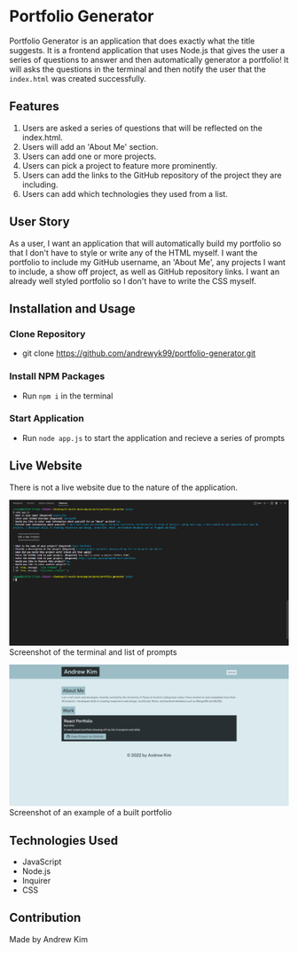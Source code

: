# Portfolio Generator
Portfolio Generator is an application that does exactly what the title suggests. It is a frontend application that uses Node.js that gives the user a series of questions to answer and then automatically generator a portfolio! It will asks the questions in the terminal and then notify the user that the `index.html` was created successfully.

## Features
1. Users are asked a series of questions that will be reflected on the index.html.
2. Users will add an 'About Me' section.
3. Users can add one or more projects.
4. Users can pick a project to feature more prominently.
5. Users can add the links to the GitHub repository of the project they are including.
6. Users can add which technologies they used from a list.

## User Story
As a user, I want an application that will automatically build my portfolio so that I don't have to style or write any of the HTML myself. I want the portfolio to include my GitHub username, an 'About Me', any projects I want to include, a show off project, as well as GitHub repository links. I want an already well styled portfolio so I don't have to write the CSS myself.

## Installation and Usage
### Clone Repository
* git clone https://github.com/andrewyk99/portfolio-generator.git

### Install NPM Packages
* Run `npm i` in the terminal

### Start Application
* Run `node app.js` to start the application and recieve a series of prompts

## Live Website
There is not a live website due to the nature of the application.

![screenshot of terminal](./assets/images/prompts.png?raw=true "Terminal")
Screenshot of the terminal and list of prompts

![screenshot of an example portfolio](./assets/images/example.png?raw=true "Example of a Built Portfolio")
Screenshot of an example of a built portfolio

## Technologies Used
* JavaScript
* Node.js
* Inquirer
* CSS

## Contribution
Made by Andrew Kim